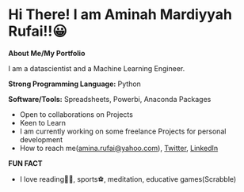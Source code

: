 # Hi There! I am Aminah Mardiyyah Rufai!!😀


**About Me/My Portfolio**

 I am a datascientist and a Machine Learning Engineer.

__Strong Programming Language:__ Python

__Software/Tools:__ Spreadsheets, Powerbi, Anaconda Packages

* Open to collaborations on Projects
* Keen to Learn
* I am currently working on some freelance Projects for personal development
* How to reach me(amina.rufai@yahoo.com), [Twitter](http://twitter.com/@diyyah92), [LinkedIn](http://linkedin.com/in/aminah-mardiyyah-rufa-i)

__FUN FACT__
* I love reading📘📘, sports⚽, meditation, educative games(Scrabble)


